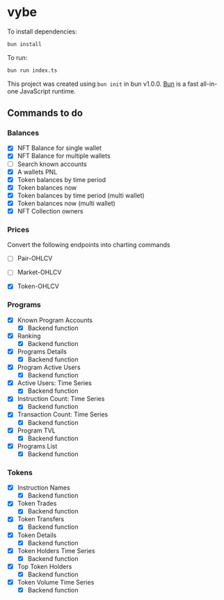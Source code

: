 # vybe

To install dependencies:

```bash
bun install
```

To run:

```bash
bun run index.ts
```

This project was created using `bun init` in bun v1.0.0. [Bun](https://bun.sh) is a fast all-in-one JavaScript runtime.

## Commands to do

### Balances

- [x] NFT Balance for single wallet 
- [x] NFT Balance for multiple wallets
- [ ] Search known accounts
- [x] A wallets PNL
- [x] Token balances by time period
- [x] Token balances now
- [x] Token balances by time period (multi wallet)
- [x] Token balances now (multi wallet)
- [x] NFT Collection owners

### Prices

Convert the following endpoints into charting commands

- [ ] Pair-OHLCV
- [ ] Market-OHLCV
- [x] Token-OHLCV


### Programs

- [x] Known Program Accounts
    - [x] Backend function
- [x] Ranking
    - [x] Backend function
- [x] Programs Details
    - [x] Backend function
- [x] Program Active Users
    - [x] Backend function
- [x] Active Users: Time Series
    - [x] Backend function
- [x] Instruction Count: Time Series
    - [x] Backend function
- [x] Transaction Count: Time Series
    - [x] Backend function
- [x] Program TVL
    - [x] Backend function
- [x] Programs List
    - [x] Backend function

### Tokens

- [x] Instruction Names
    - [x] Backend function
- [x] Token Trades
    - [x] Backend function
- [x] Token Transfers
    - [x] Backend function
- [x] Token Details
    - [x] Backend function
- [x] Token Holders Time Series
    - [x] Backend function
- [x] Top Token Holders
    - [x] Backend function
- [x] Token Volume Time Series
    - [x] Backend function
